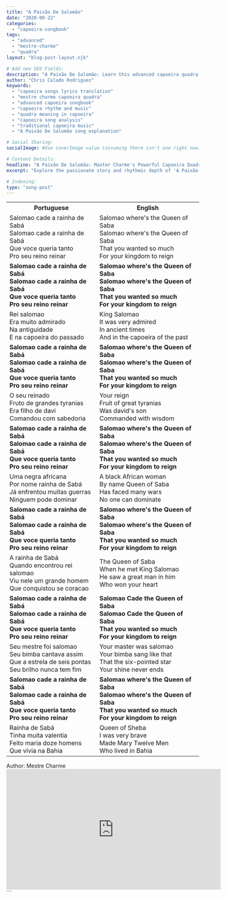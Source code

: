 ```yaml
---
title: "A Paixão De Salomão"
date: "2020-09-22"
categories:
  - "capoeira-songbook"
tags:
  - "advanced"
  - "mestre-charme"
  - "quadra"
layout: "blog-post-layout.njk"

# Add new SEO Fields:
description: "A Paixão De Salomão: Learn this advanced capoeira quadra by Mestre Charme. Explore rhythm, lyrics, and cultural significance in capoeira songs."
author: "Chris Calado Rodriguez"
keywords:
  - "capoeira songs lyrics translation"
  - "mestre charme capoeira quadra"
  - "advanced capoeira songbook"
  - "capoeira rhythm and music"
  - "quadra meaning in capoeira"
  - "capoeira song analysis"
  - "traditional capoeira music"
  - "A Paixão De Salomão song explanation"

# Social Sharing:
socialImage: #Use coverImage value (assuming there isn't one right now)

# Content Details:
headline: "A Paixão De Salomão: Master Charme's Powerful Capoeira Quadra"
excerpt: "Explore the passionate story and rhythmic depth of 'A Paixão De Salomão', an advanced quadra by Mestre Charme, and unlock its meaning within the world of capoeira."

# Indexing:
type: "song-post"
---
```


<table class="capoeira-table">
    <tr class="header-row">
        <th>Portuguese</th>
        <th>English</th>
    </tr>
    <tr>
        <td>Salomao cade a rainha de Sabá<br>Salomao cade a rainha de Sabá<br>Que voce queria tanto<br>Pro seu reino reinar</td>
        <td>Salomao where's the Queen of Saba<br>Salomao where's the Queen of Saba<br>That you wanted so much<br>For your kingdom to reign</td>
    </tr>
    <tr>
        <td><b>Salomao cade a rainha de Sabá<br>Salomao cade a rainha de Sabá<br>Que voce queria tanto<br>Pro seu reino reinar</b></td>
        <td><b>Salomao where's the Queen of Saba<br>Salomao where's the Queen of Saba<br>That you wanted so much<br>For your kingdom to reign</b></td>
    </tr>
    <tr>
        <td>Rei salomao<br>Era muito admirado<br>Na antiguidade<br>E na capoeira do passado</td>
        <td>King Salomao<br>It was very admired<br>In ancient times<br>And in the capoeira of the past</td>
    </tr>
    <tr>
        <td><b>Salomao cade a rainha de Sabá<br>Salomao cade a rainha de Sabá<br>Que voce queria tanto<br>Pro seu reino reinar</b></td>
        <td><b>Salomao where's the Queen of Saba<br>Salomao where's the Queen of Saba<br>That you wanted so much<br>For your kingdom to reign</b></td>
    </tr>
    <tr>
        <td>O seu reinado<br>Fruto de grandes tyranias<br>Era filho de davi<br>Comandou com sabedoria</td>
        <td>Your reign<br>Fruit of great tyranias<br>Was david's son<br>Commanded with wisdom</td>
    </tr>
    <tr>
        <td><b>Salomao cade a rainha de Sabá<br>Salomao cade a rainha de Sabá<br>Que voce queria tanto<br>Pro seu reino reinar</b></td>
        <td><b>Salomao where's the Queen of Saba<br>Salomao where's the Queen of Saba<br>That you wanted so much<br>For your kingdom to reign</b></td>
    </tr>
    <tr>
        <td>Uma negra africana<br>Por nome rainha de Sabá<br>Já enfrentou muitas guerras<br>Ninguem pode dominar</td>
        <td>A black African woman<br>By name Queen of Saba<br>Has faced many wars<br>No one can dominate</td>
    </tr>
    <tr>
        <td><b>Salomao cade a rainha de Sabá<br>Salomao cade a rainha de Sabá<br>Que voce queria tanto<br>Pro seu reino reinar</b></td>
        <td><b>Salomao where's the Queen of Saba<br>Salomao where's the Queen of Saba<br>That you wanted so much<br>For your kingdom to reign</b></td>
    </tr>
    <tr>
        <td>A rainha de Sabá<br>Quando encontrou rei salomao<br>Viu nele um grande homem<br>Que conquistou se coracao</td>
        <td>The Queen of Saba<br>When he met King Salomao<br>He saw a great man in him<br>Who won your heart</td>
    </tr>
    <tr>
        <td><b>Salomao cade a rainha de Sabá<br>Salomao cade a rainha de Sabá<br>Que voce queria tanto<br>Pro seu reino reinar</b></td>
        <td><b>Salomao Cade the Queen of Saba<br>Salomao Cade the Queen of Saba<br>That you wanted so much<br>For your kingdom to reign</b></td>
    </tr>
    <tr>
        <td>Seu mestre foi salomao<br>Seu bimba cantava assim<br>Que a estrela de seis pontas<br>Seu brilho nunca tem fim</td>
        <td>Your master was salomao<br>Your bimba sang like that<br>That the six-pointed star<br>Your shine never ends</td>
    </tr>
    <tr>
        <td><b>Salomao cade a rainha de Sabá<br>Salomao cade a rainha de Sabá<br>Que voce queria tanto<br>Pro seu reino reinar</b></td>
        <td><b>Salomao where's the Queen of Saba<br>Salomao where's the Queen of Saba<br>That you wanted so much<br>For your kingdom to reign</b></td>
    </tr>
    <tr>
        <td>Rainha de Sabá<br>Tinha muita valentia<br>Feito maria doze homens<br>Que vivia na Bahia</td>
        <td>Queen of Sheba<br>I was very brave<br>Made Mary Twelve Men<br>Who lived in Bahia</td>
    </tr>
</table>
<figcaption>
Author: Mestre Charme
</figcaption>

<iframe width="560" height="315" src="https://www.youtube.com/embed/Ksxleqr0vGs" title="YouTube video player" frameborder="0" allow="accelerometer; autoplay; clipboard-write; encrypted-media; gyroscope; picture-in-picture" allowfullscreen></iframe>
```